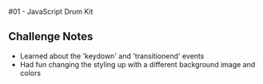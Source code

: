 #01 - JavaScript Drum Kit

## Challenge Notes
  * Learned about the 'keydown' and 'transitionend' events
  * Had fun changing the styling up with a different background image and colors